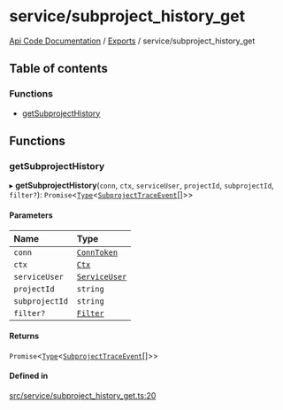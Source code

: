 # service/subproject\_history\_get
 
[Api Code Documentation](../README.md) / [Exports](../modules.md) / service/subproject\_history\_get

## Table of contents

### Functions

- [getSubprojectHistory](service_subproject_history_get.md#getsubprojecthistory)

## Functions

### getSubprojectHistory

▸ **getSubprojectHistory**(`conn`, `ctx`, `serviceUser`, `projectId`, `subprojectId`, `filter?`): `Promise`\<[`Type`](result.md#type)\<[`SubprojectTraceEvent`](../interfaces/service_domain_workflow_subproject_trace_event.SubprojectTraceEvent.md)[]\>\>

#### Parameters

| Name | Type |
| :------ | :------ |
| `conn` | [`ConnToken`](service_conn.md#conntoken) |
| `ctx` | [`Ctx`](../interfaces/lib_ctx.Ctx.md) |
| `serviceUser` | [`ServiceUser`](../interfaces/service_domain_organization_service_user.ServiceUser.md) |
| `projectId` | `string` |
| `subprojectId` | `string` |
| `filter?` | [`Filter`](service_domain_workflow_historyFilter.md#filter) |

#### Returns

`Promise`\<[`Type`](result.md#type)\<[`SubprojectTraceEvent`](../interfaces/service_domain_workflow_subproject_trace_event.SubprojectTraceEvent.md)[]\>\>

#### Defined in

[src/service/subproject_history_get.ts:20](https://github.com/openkfw/TruBudget/blob/90402cb/api/src/service/subproject_history_get.ts#L20)
